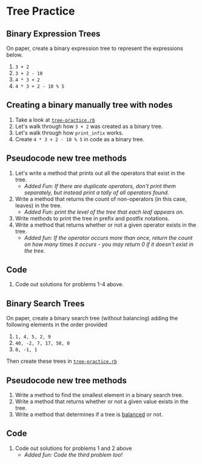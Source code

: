 # Tree Practice

## Binary Expression Trees
On paper, create a binary expression tree to represent the expressions below.
1. `3 + 2`
2. `3 + 2 - 10`
3. `4 * 3 + 2`
4. `4 * 3 + 2 - 10 % 5`

## Creating a binary manually tree with nodes
1. Take a look at [`tree-practice.rb`](tree-practice.rb)
2. Let's walk through how `3 + 2` was created as a binary tree.
3. Let's walk through how `print_infix` works.
4. Create `4 * 3 + 2 - 10 % 5` in code as a binary tree.

## Pseudocode new tree methods
1. Let's write a method that prints out all the operators that exist in the tree.
    - _Added Fun: If there are duplicate operators, don't print them separately, but instead print a tally of all operators found._
2. Write a method that returns the count of non-operators (in this case, leaves) in the tree.
    - _Added Fun: print the level of the tree that each leaf appears on._
3. Write methods to print the tree in prefix and postfix notations.
4. Write a method that returns whether or not a given operator exists in the tree.
    - _Added fun: If the operator occurs more than once, return the count on how many times it occurs - you may return 0 if it doesn't exist in the tree._

## Code
1. Code out solutions for problems 1-4 above.

## Binary Search Trees
On paper, create a binary search tree (without balancing) adding the following elements in the order provided
1. `1, 4, 5, 2, 9`
2. `40, -2, 7, 17, 58, 0`
3. `0, -1, 1`

Then create these trees in [`tree-practice.rb`](tree-practice.rb)

## Pseudocode new tree methods
1. Write a method to find the smallest element in a binary search tree.
2. Write a method that returns whether or not a given value exists in the tree.
3. Write a method that determines if a tree is [balanced](https://webdocs.cs.ualberta.ca/~holte/T26/balanced-trees.html) or not.

## Code
1. Code out solutions for problems 1 and 2 above
    - _Added fun: Code the third problem too!_
